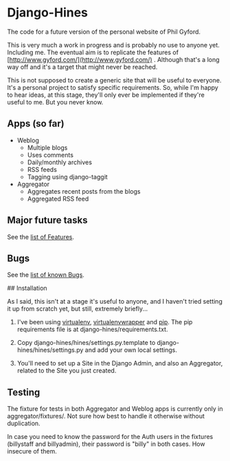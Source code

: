 # Django-Hines

The code for a future version of the personal website of Phil Gyford.

This is very much a work in progress and is probably no use to anyone yet. Including me. The eventual aim is to replicate the features of [http://www.gyford.com/](http://www.gyford.com/) . Although that's a long way off and it's a target that might never be reached.

This is not supposed to create a generic site that will be useful to everyone. It's a personal project to satisfy specific requirements. So, while I'm happy to hear ideas, at this stage, they'll only ever be implemented if they're useful to me. But you never know.

## Apps (so far)

* Weblog
    * Multiple blogs
    * Uses comments
    * Daily/monthly archives
    * RSS feeds
    * Tagging using django-taggit
* Aggregator
    * Aggregates recent posts from the blogs
    * Aggregated RSS feed

## Major future tasks

See the [list of Features](http://github.com/philgyford/django-hines/issues/labels/Features).

## Bugs

See the [list of known Bugs](http://github.com/philgyford/django-hines/issues/labels/Bugs).

## Installation

As I said, this isn't at a stage it's useful to anyone, and I haven't 
tried setting it up from scratch yet, but still, extremely briefly...

1. I've been using [virtualenv](http://pypi.python.org/pypi/virtualenv),  [virtualenvwrapper](http://www.doughellmann.com/projects/virtualenvwrapper/) and [pip](http://pip.openplans.org/). The pip requirements file is at django-hines/requirements.txt.

2. Copy django-hines/hines/settings.py.template to django-hines/hines/settings.py and add your own local settings.

3. You'll need to set up a Site in the Django Admin, and also an Aggregator, related to the Site you just created.


## Testing

The fixture for tests in both Aggregator and Weblog apps is currently only in aggregator/fixtures/. Not sure how best to handle it otherwise without duplication.

In case you need to know the password for the Auth users in the fixtures (billystaff and billyadmin), their password is "billy" in both cases. How insecure of them.

